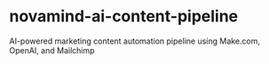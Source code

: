 # novamind-ai-content-pipeline
AI-powered marketing content automation pipeline using Make.com, OpenAI, and Mailchimp
